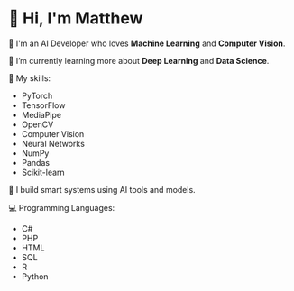 # 👋 Hi, I'm Matthew

🎯 I'm an AI Developer who loves **Machine Learning** and **Computer Vision**.

🌱 I’m currently learning more about **Deep Learning** and **Data Science**.

🧠 My skills:
- PyTorch
- TensorFlow
- MediaPipe
- OpenCV
- Computer Vision
- Neural Networks
- NumPy
- Pandas
- Scikit-learn

🚀 I build smart systems using AI tools and models.

💻 Programming Languages:
- C#
- PHP
- HTML
- SQL
- R
- Python
